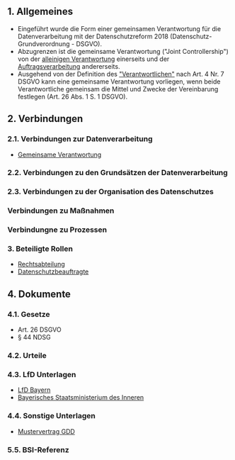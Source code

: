 ## 1. Allgemeines
- Eingeführt wurde die Form einer gemeinsamen Verantwortung für die Datenverarbeitung mit der Datenschutzreform 2018 (Datenschutz-Grundverordnung - DSGVO). 
- Abzugrenzen ist die gemeinsame Verantwortung ("Joint Controllership") von der [alleinigen Verantwortung](../Datenverarbeitung/Alleinige-Verantwortung.md) einerseits und der [Auftragsverarbeitung](../Datenverarbeitung/Auftragsverarbeitung.md) andererseits.
- Ausgehend von der Definition des ["Verantwortlichen"](../Datenverarbeitung/Verantwortliche.md) nach Art. 4 Nr. 7 DSGVO kann eine gemeinsame Verantwortung vorliegen, wenn beide Verantwortliche gemeinsam die Mittel und Zwecke der Vereinbarung festlegen (Art. 26 Abs. 1 S. 1 DSGVO).
## 2. Verbindungen
### 2.1. Verbindungen zur Datenverarbeitung
- [Gemeinsame Verantwortung](../Datenverarbeitung/Gemeinsame-Verantwortung.md)
### 2.2. Verbindungen zu den Grundsätzen der Datenverarbeitung
### 2.3. Verbindungen zu der Organisation des Datenschutzes
### Verbindungen zu Maßnahmen
### Verbindungne zu Prozessen
### 3. Beteiligte Rollen
- [Rechtsabteilung](../Organisation/Rolle-Rechtsabteilung.md)
- [Datenschutzbeauftragte](../Organisation/Rolle-DSB.md)
## 4. Dokumente
### 4.1. Gesetze
- Art. 26 DSGVO
- § 44 NDSG
### 4.2. Urteile
### 4.3. LfD Unterlagen
- [LfD Bayern](https://www.baden-wuerttemberg.datenschutz.de/wp-content/uploads/2019/05/190521_Vertragsmuster-Art-26.docx)
- [Bayerisches Staatsministerium des Inneren](https://www.stmi.bayern.de/assets/stmi/sus/datensicherheit/muster_einer_vereinbarung_zur_regelung_gemeinsamer_verantwortlichkeit.docx)
### 4.4. Sonstige Unterlagen
- [Mustervertrag GDD](https://www.gdd.de/downloads/praxishilfen/GDDPraxishilfe_15_JointControllership_1.0.pdf)
### 5.5. BSI-Referenz